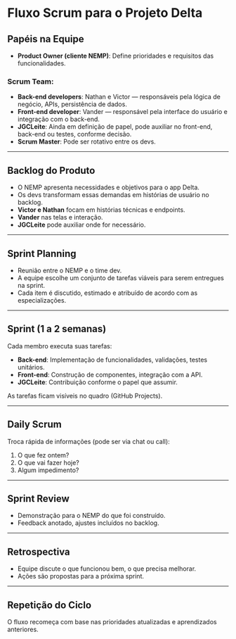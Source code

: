 # Fluxo Scrum para o Projeto Delta

## Papéis na Equipe

- **Product Owner (cliente NEMP)**: Define prioridades e requisitos das funcionalidades.

### Scrum Team:
- **Back-end developers**: Nathan e Victor — responsáveis pela lógica de negócio, APIs, persistência de dados.
- **Front-end developer**: Vander — responsável pela interface do usuário e integração com o back-end.
- **JGCLeite**: Ainda em definição de papel, pode auxiliar no front-end, back-end ou testes, conforme decisão.
- **Scrum Master**: Pode ser rotativo entre os devs.

---

## Backlog do Produto

- O NEMP apresenta necessidades e objetivos para o app Delta.
- Os devs transformam essas demandas em histórias de usuário no backlog.
- **Victor e Nathan** focam em histórias técnicas e endpoints.
- **Vander** nas telas e interação.
- **JGCLeite** pode auxiliar onde for necessário.

---

## Sprint Planning

- Reunião entre o NEMP e o time dev.
- A equipe escolhe um conjunto de tarefas viáveis para serem entregues na sprint.
- Cada item é discutido, estimado e atribuído de acordo com as especializações.

---

## Sprint (1 a 2 semanas)

Cada membro executa suas tarefas:

- **Back-end**: Implementação de funcionalidades, validações, testes unitários.
- **Front-end**: Construção de componentes, integração com a API.
- **JGCLeite**: Contribuição conforme o papel que assumir.

As tarefas ficam visíveis no quadro (GitHub Projects).

---

## Daily Scrum

Troca rápida de informações (pode ser via chat ou call):

1. O que fez ontem?
2. O que vai fazer hoje?
3. Algum impedimento?

---

## Sprint Review

- Demonstração para o NEMP do que foi construído.
- Feedback anotado, ajustes incluídos no backlog.

---

## Retrospectiva

- Equipe discute o que funcionou bem, o que precisa melhorar.
- Ações são propostas para a próxima sprint.

---

## Repetição do Ciclo

O fluxo recomeça com base nas prioridades atualizadas e aprendizados anteriores.
